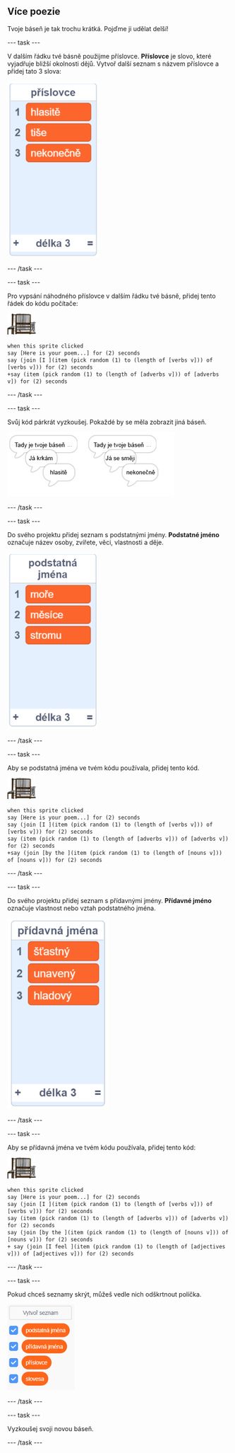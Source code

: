 ## Více poezie

Tvoje báseň je tak trochu krátká. Pojďme ji udělat delší!

\--- task \---

V dalším řádku tvé básně použijme příslovce. **Příslovce** je slovo, které vyjadřuje bližší okolnosti dějů. Vytvoř další seznam s názvem příslovce a přidej tato 3 slova:

![list with the words loudly, silently, endlessly](images/poetry-adverbs.png)

\--- /task \---

\--- task \---

Pro vypsání náhodného příslovce v dalším řádku tvé básně, přidej tento řádek do kódu počítače:

![postava počítače](images/computer-sprite.png)

```blocks3
when this sprite clicked
say [Here is your poem...] for (2) seconds
say (join [I ](item (pick random (1) to (length of [verbs v])) of [verbs v])) for (2) seconds
+say (item (pick random (1) to (length of [adverbs v])) of [adverbs v]) for (2) seconds
```

\--- /task \---

\--- task \---

Svůj kód párkrát vyzkoušej. Pokaždé by se měla zobrazit jiná báseň.

![náhodné bubliny s příslovci](images/poetry-adverb-test.png)

\--- /task \---

\--- task \---

Do svého projektu přidej seznam s podstatnými jmény. **Podstatné jméno** označuje název osoby, zvířete, věci, vlastnosti a děje.

![seznam s podstatnými jmény moře, měsíce, stromu](images/poetry-nouns.png)

\--- /task \---

\--- task \---

Aby se podstatná jména ve tvém kódu používala, přidej tento kód.

![postava počítače](images/computer-sprite.png)

```blocks3
when this sprite clicked
say [Here is your poem...] for (2) seconds
say (join [I ](item (pick random (1) to (length of [verbs v])) of [verbs v])) for (2) seconds
say (item (pick random (1) to (length of [adverbs v])) of [adverbs v]) for (2) seconds
+say (join [by the ](item (pick random (1) to (length of [nouns v])) of [nouns v])) for (2) seconds
```

\--- /task \---

\--- task \---

Do svého projektu přidej seznam s přídavnými jmény. **Přídavné jméno** označuje vlastnost nebo vztah podstatného jména.

![seznam s přídavnými jmény šťastný, unavený, hladový](images/poetry-adjectives.png)

\--- /task \---

\--- task \---

Aby se přídavná jména ve tvém kódu používala, přidej tento kód:

![postava počítače](images/computer-sprite.png)

```blocks3
when this sprite clicked
say [Here is your poem...] for (2) seconds
say (join [I ](item (pick random (1) to (length of [verbs v])) of [verbs v])) for (2) seconds
say (item (pick random (1) to (length of [adverbs v])) of [adverbs v]) for (2) seconds
say (join [by the ](item (pick random (1) to (length of [nouns v])) of [nouns v])) for (2) seconds
+ say (join [I feel ](item (pick random (1) to (length of [adjectives v])) of [adjectives v])) for (2) seconds
```

\--- /task \---

\--- task \---

Pokud chceš seznamy skrýt, můžeš vedle nich odškrtnout políčka.

![seznam proměnných se zaškrtnutými políčky](images/poetry-lists-tick.png)

\--- /task \---

\--- task \---

Vyzkoušej svoji novou báseň.

\--- /task \---